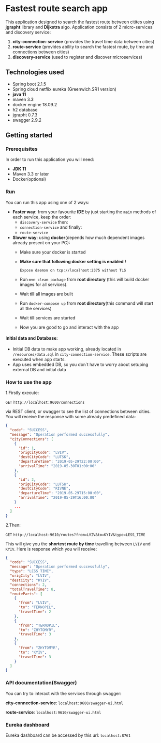 

# Fastest route search app

This application designed to search the fastest route between citites using **jgrapht** library and **Dijkstra** algo.
Application consists of 2 micro-services and discovery service:

1. **city-connection-service** (provides the travel time data between cities)
2. **route-service** (provides ability to search the fastest route, by time and connections between cities)
3. **discovery-service** (used to register and discover  microservices)


## Technologies used

 - Spring boot 2.1.5
- Spring cloud netflix eureka (Greenwich.SR1 version)
- **java 11**
- maven 3.3
- docker engine 18.09.2
- h2 database
- jgrapht 0.7.3
- swagger 2.9.2

## Getting started
### Prerequisites
In order to run this application you will need:

- **JDK 11**
- Maven 3.3 or later	
- Docker(optional)

	
### Run

You can run this app using one of 2 ways:
 - 	**Faster way**: from your favourite **IDE** by just  starting the `main` methods of each service, keep the order:
 	- `discovery-service`  then:
	- `connection-service` and finally:
	- `route-service`
 - 	**Slower way**: using **docker**(depends how much dependent images already present on your PC): 
	- Make sure your docker is started
	
	- **Make sure that following docker setting is enabled !**
	
	 	`Expose daemon on tcp://localhost:2375 without TLS`
		
	- Run `mvn clean package` from **root directory** (this will build docker images for all services). 
	- Wait till all images are built
	
	- Run `docker-compose up`  from **root directory**(this command will start all the services)
	- Wait till services are started
	
	- Now you are good to go and interact with the app

#### Initial data and Database:
- Initial DB data to make app working, already located in `/resources/data.sql` in `city-connection-service`. These scripts are executed when app starts. 
- App uses embedded DB, so you don`t have to worry about setuping external DB and initial data


 
### How to use the app
1.Firstly execute:

`GET` `http://localhost:9600/connections` 

via REST client, or swagger to see the list of connections between cities. You will receive the response with some already predefined data:
```json
{
  "code": "SUCCESS",
  "message": "Operation performed successfully",
  "cityConnections": [
    {
      "id": 1,
      "origCityCode": "LVIV",
      "destCityCode": "LUTSK",
      "departureTime": "2019-05-29T22:00:00",
      "arrivalTime": "2019-05-30T01:00:00"
    },
    {
      "id": 2,
      "origCityCode": "LUTSK",
      "destCityCode": "RIVNE",
      "departureTime": "2019-05-29T15:00:00",
      "arrivalTime": "2019-05-29T16:00:00"
    }
    ...
  ]
}
```
2.Then:

`GET` `http://localhost:9610/routes?from=LVIV&to=KYIV&type=LESS_TIME`

This will give you the **shortest route by time** travelling between `LVIV` and `KYIV`. Here is response which you will receive:
```json
{
  "code": "SUCCESS",
  "message": "Operation performed successfully",
  "type": "LESS_TIME",
  "origCity": "LVIV",
  "destCity": "KYIV",
  "connections": 2,
  "totalTravelTime": 8,
  "routeParts": [
    {
      "from": "LVIV",
      "to": "TERNOPIL",
      "travelTime": 2
    },
    {
      "from": "TERNOPIL",
      "to": "ZHYTOMYR",
      "travelTime": 3
    },
    {
      "from": "ZHYTOMYR",
      "to": "KYIV",
      "travelTime": 3
    }
  ]
}
```

### API documentation(Swagger)
You can try to interact with the services through swagger:

**city-connection-service**: `localhost:9600/swagger-ui.html`

**route-service**: `localhost:9610/swagger-ui.html`

###  Eureka dashboard
Eureka dashboard can be accessed by this url:  `localhost:8761`
